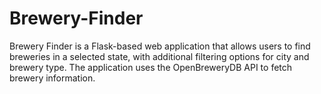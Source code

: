 # Brewery-Finder
 Brewery Finder is a Flask-based web application that allows users to find breweries in a selected state, with additional filtering options for city and brewery type. The application uses the OpenBreweryDB API to fetch brewery information.
